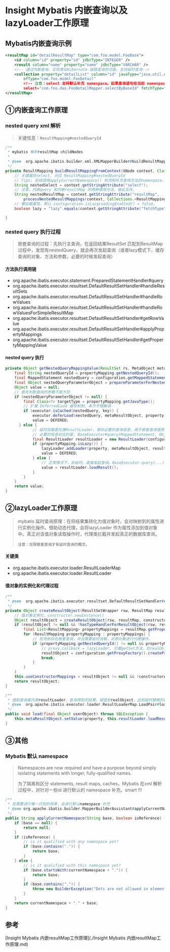 # Insight Mybatis 内嵌查询以及lazyLoader工作原理

## Mybatis内嵌查询示例

```xml
<resultMap id="detailResultMap" type="com.foo.model.FooBase">
    <id column="id" property="id" jdbcType="INTEGER" />
    <result column="name" property="name" jdbcType="VARCHAR" />
    <!-- 通过内嵌查询，实现类似Hibernate 级联查询的功能，支持延时查询-->
    <collection property="detailList" column="id" javaType="java.util.ArrayList"
        ofType="com.foo.model.FooDetail"
        <!-- 注意：select 支持默认补充 namespace。如果查询语句在当前 namespace, 可以省略 -->
        select="com.foo.dao.FooDetailMapper.selectByBaseId" fetchType="lazy"/> 
</resultMap>
```

## ①内嵌查询工作原理

### nested query xml 解析

> 关键信息：`ResultMapping#nestedQueryId`

```java
/**
 * mybatis 解析resultMap childNodes
 *
 * @see  org.apache.ibatis.builder.xml.XMLMapperBuilder#buildResultMappingFromContext
 */
private ResultMapping buildResultMappingFromContext(XNode context, Class<?> resultType, List<ResultFlag> flags) throws Exception {
    // 关键属性select, 对应 ResultMapping#nestedQueryId
    // Tips: 后续调用applyCurrentNamespace() 检测和补充查询方法的namespace，检测符号“.”
    String nestedSelect = context.getStringAttribute("select");
    // 注意，内嵌query 和内嵌resultMap 的两种使用方法，彼此互斥。
    String nestedResultMap = context.getStringAttribute("resultMap",
        processNestedResultMappings(context, Collections.<ResultMapping> emptyList()));
    // 懒加载属性，默认 configuration.isLazyLoadingEnabled() = false。
    boolean lazy = "lazy".equals(context.getStringAttribute("fetchType", configuration.isLazyLoadingEnabled() ? "lazy" : "eager"));

}
```

### nested query 执行过程

> 嵌套查询的过程：先执行主查询，在返回结果ResultSet 匹配到ResultMap过程中，发现有nestedQuery，就会再次发起查询（或者lazy模式下，缓存查询的对象、方法和参数，必要的时候发起查询）

#### 方法执行调用链

- org.apache.ibatis.executor.statement.PreparedStatementHandler#query
- org.apache.ibatis.executor.resultset.DefaultResultSetHandler#handleResultSets
- org.apache.ibatis.executor.resultset.DefaultResultSetHandler#handleRowValues
- org.apache.ibatis.executor.resultset.DefaultResultSetHandler#handleRowValuesForSimpleResultMap
- org.apache.ibatis.executor.resultset.DefaultResultSetHandler#getRowValue
- org.apache.ibatis.executor.resultset.DefaultResultSetHandler#applyPropertyMappings
- org.apache.ibatis.executor.resultset.DefaultResultSetHandler#getPropertyMappingValue

#### nested query 执行

```java
private Object getNestedQueryMappingValue(ResultSet rs, MetaObject metaResultObject, ResultMapping propertyMapping, ResultLoaderMap lazyLoader, String columnPrefix) throws SQLException {
    final String nestedQueryId = propertyMapping.getNestedQueryId();
    final MappedStatement nestedQuery = configuration.getMappedStatement(nestedQueryId);
    final Object nestedQueryParameterObject = prepareParameterForNestedQuery(rs, propertyMapping, nestedQueryParameterType, columnPrefix);
    Object value = null;
    // 首先判断查询的参数不能为空
    if (nestedQueryParameterObject != null) {
        final Class<?> targetType = propertyMapping.getJavaType();
        // 扩展 DeferredLoad 缓存机制，本次不做解读
        if (executor.isCached(nestedQuery, key)) {
            executor.deferLoad(nestedQuery, metaResultObject, property, key, targetType);
            value = DEFERED;
      } else {
            // 延时加载委托类ResultLoader，保存必要的查询信息，用于嵌套查询使用
            // 必要的信息对应的是, BaseExecutor#query(MappedStatement, Object, RowBounds, ResultHandler, CacheKey, BoundSql)
            final ResultLoader resultLoader = new ResultLoader(configuration, executor, nestedQuery, nestedQueryParameterObject, targetType, key, nestedBoundSql);
            if (propertyMapping.isLazy()) {
                lazyLoader.addLoader(property, metaResultObject, resultLoader);
                value = DEFERED;
            } else {
                // 正常情况下，非延时，直接发起查询。BaseExecutor.query(...)
                value = resultLoader.loadResult();
            }
        }
    }
    return value;
}
```

## ②lazyLoader工作原理

> mybatis 延时查询原理：在将结果集转化为值对象时，会对映射到的属性进行实例化操作。借助动态代理，会将lazyLoader 作为属性添加到值对象中。真正对该值对象读取操作时，代理类拦截并发起真正的数据库查询。
> 
> `注意：仅限嵌套查询才有延时查询的概念。`

#### 关键类

- org.apache.ibatis.executor.loader.ResultLoaderMap
- org.apache.ibatis.executor.loader.ResultLoader

#### 值对象的实例化和代理过程

```java
/**
 * @see  org.apache.ibatis.executor.resultset.DefaultResultSetHandler#createResultObject
 */
private Object createResultObject(ResultSetWrapper rsw, ResultMap resultMap, ResultLoaderMap lazyLoader, String columnPrefix) throws SQLException {
    // 值对象实例化，constructor.newInstance()
    Object resultObject = createResultObject(rsw, resultMap, constructorArgTypes, constructorArgs, columnPrefix);
    if (resultObject != null && !hasTypeHandlerForResultObject(rsw, resultMap.getType())) {
        final List<ResultMapping> propertyMappings = resultMap.getPropertyResultMappings();
        for (ResultMapping propertyMapping : propertyMappings) {
            // 检测到存在嵌套查询，并且需要延时加载，对原对象进行代理操作。
            if (propertyMapping.getNestedQueryId() != null && propertyMapping.isLazy()) {
                // proxy.callback = lazyLoader, 拦截getSet方法，在realObject 读写之前，结束延时的状态。
                resultObject = configuration.getProxyFactory().createProxy(resultObject, lazyLoader, configuration, objectFactory, constructorArgTypes, constructorArgs);
                break;
            }
        }
    }
    this.useConstructorMappings = resultObject != null && !constructorArgTypes.isEmpty(); 
    return resultObject;
}
```

```java
/**
 * 借助查询委托类resultLoader，查询得到的结果，赋值到realObject，达到延时替换的目的。
 * @see  org.apache.ibatis.executor.loader.ResultLoaderMap.LoadPair#load
 */
public void load(final Object userObject) throws SQLException {
    this.metaResultObject.setValue(property, this.resultLoader.loadResult());
}
```

## ③其他

### Mybatis 默认 namespace

> Namespaces are now required and have a purpose beyond simply isolating statements with longer, fully-qualified names.
> 
> 为了隔离和区分 statements, result maps, caches，Mybatis 在xml 解析过程中，对针对一些id 进行默认的 namespace 补充。smart !!!

```java
/**
 * 在需要进行唯一识别的场景，会进行默认namespace 补充
 * @see org.apache.ibatis.builder.MapperBuilderAssistant#applyCurrentNamespace
 */
public String applyCurrentNamespace(String base, boolean isReference) {
	if (base == null) {
		return null;
	}
	if (isReference) {
		// is it qualified with any namespace yet?
		if (base.contains(".")) {
			return base;
		}
	} else {
		// is it qualified with this namespace yet?
		if (base.startsWith(currentNamespace + ".")) {
			return base;
		}
		if (base.contains(".")) {
			throw new BuilderException("Dots are not allowed in element names, please remove it from " + base);
		}
	}
	return currentNamespace + "." + base;
}
```

## 参考

[Insight Mybatis 内嵌resultMap工作原理](./Insight Mybatis 内嵌resultMap工作原理.md)
